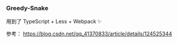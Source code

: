 ### Greedy-Snake

用到了 TypeScript + Less + Webpack ✨

参考：
https://blog.csdn.net/qq_41370833/article/details/124525344
